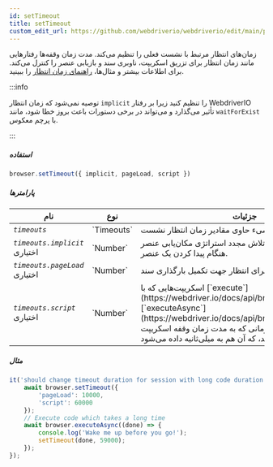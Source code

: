 ```yaml
---
id: setTimeout
title: setTimeout
custom_edit_url: https://github.com/webdriverio/webdriverio/edit/main/packages/webdriverio/src/commands/browser/setTimeout.ts
---
```


زمان‌های انتظار مرتبط با نشست فعلی را تنظیم می‌کند. مدت زمان وقفه‌ها رفتارهایی مانند زمان انتظار برای تزریق اسکریپت، ناوبری سند و بازیابی عنصر را کنترل می‌کند.
برای اطلاعات بیشتر و مثال‌ها، [راهنمای زمان انتظار](https://webdriver.io/docs/timeouts#selenium-timeouts) را ببینید.

:::info

توصیه نمی‌شود که زمان انتظار `implicit` را تنظیم کنید زیرا بر رفتار WebdriverIO تأثیر می‌گذارد 
و می‌تواند در برخی دستورات باعث بروز خطا شود، مانند `waitForExist` با پرچم معکوس.

:::

##### استفاده

```js
browser.setTimeout({ implicit, pageLoad, script })
```

##### پارامترها

<table>
  <thead>
    <tr>
      <th>نام</th><th>نوع</th><th>جزئیات</th>
    </tr>
  </thead>
  <tbody>
    <tr>
      <td><code><var>timeouts</var></code></td>
      <td>`Timeouts`</td>
      <td>شیء حاوی مقادیر زمان انتظار نشست</td>
    </tr>
    <tr>
      <td><code><var>timeouts.implicit</var></code><br /><span className="label labelWarning">اختیاری</span></td>
      <td>`Number`</td>
      <td>زمان به میلی‌ثانیه برای تلاش مجدد استراتژی مکان‌یابی عنصر هنگام پیدا کردن یک عنصر.</td>
    </tr>
    <tr>
      <td><code><var>timeouts.pageLoad</var></code><br /><span className="label labelWarning">اختیاری</span></td>
      <td>`Number`</td>
      <td>زمان به میلی‌ثانیه برای انتظار جهت تکمیل بارگذاری سند.</td>
    </tr>
    <tr>
      <td><code><var>timeouts.script</var></code><br /><span className="label labelWarning">اختیاری</span></td>
      <td>`Number`</td>
      <td>اسکریپت‌هایی که با [`execute`](https://webdriver.io/docs/api/browser/execute) یا [`executeAsync`](https://webdriver.io/docs/api/browser/executeAsync) تزریق می‌شوند تا زمانی که به مدت زمان وقفه اسکریپت برسند اجرا می‌شوند، که آن هم به میلی‌ثانیه داده می‌شود.</td>
    </tr>
  </tbody>
</table>

##### مثال

```js title="setTimeout.js"
it('should change timeout duration for session with long code duration', async () => {
    await browser.setTimeout({
        'pageLoad': 10000,
        'script': 60000
    });
    // Execute code which takes a long time
    await browser.executeAsync((done) => {
        console.log('Wake me up before you go!');
        setTimeout(done, 59000);
    });
});
```